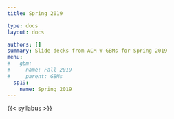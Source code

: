 ```yaml
---
title: Spring 2019

type: docs
layout: docs

authors: []
summary: Slide decks from ACM-W GBMs for Spring 2019
menu:
#   gbm:
#     name: Fall 2019
#     parent: GBMs
  sp19:
    name: Spring 2019
---
```


{{< syllabus >}}